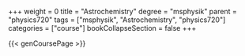 +++
weight = 0
title = "Astrochemistry"
degree = "msphysik"
parent = "physics720"
tags = ["msphysik", "Astrochemistry", "physics720"]
categories = ["course"]
bookCollapseSection = false
+++

{{< genCoursePage >}}
